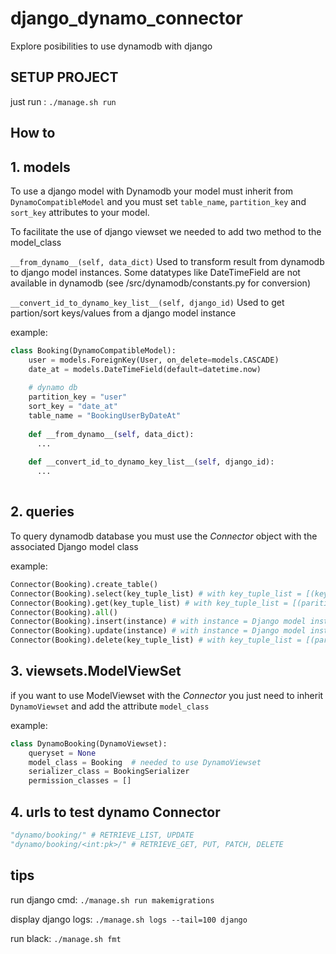# django_dynamo_connector
Explore posibilities to use dynamodb with django

## SETUP PROJECT
just run : 
```./manage.sh run```

## How to

## 1. models

To use a django model with Dynamodb your model must inherit from ```DynamoCompatibleModel``` 
and you must set ```table_name```, ```partition_key``` and ```sort_key``` attributes to your model.

To facilitate the use of django viewset we needed to add two method to the model_class

```__from_dynamo__(self, data_dict)```
Used to transform result from dynamodb to django model instances.
Some datatypes like DateTimeField are not available in dynamodb (see /src/dynamodb/constants.py for conversion)

```__convert_id_to_dynamo_key_list__(self, django_id)```
Used to get partion/sort keys/values from a django model instance

example:
```python
class Booking(DynamoCompatibleModel):
    user = models.ForeignKey(User, on_delete=models.CASCADE)
    date_at = models.DateTimeField(default=datetime.now)
    
    # dynamo db
    partition_key = "user"
    sort_key = "date_at"
    table_name = "BookingUserByDateAt"
    
    def __from_dynamo__(self, data_dict):
      ...
      
    def __convert_id_to_dynamo_key_list__(self, django_id):
      ...
    
```

## 2. queries
To query dynamodb database you must use the *Connector* object with the associated Django model class

example:
```python
Connector(Booking).create_table()
Connector(Booking).select(key_tuple_list) # with key_tuple_list = [(key, value), ]
Connector(Booking).get(key_tuple_list) # with key_tuple_list = [(parition_key, value), (sort_key, value)]
Connector(Booking).all()
Connector(Booking).insert(instance) # with instance = Django model instance
Connector(Booking).update(instance) # with instance = Django model instance
Connector(Booking).delete(key_tuple_list) # with key_tuple_list = [(parition_key, value), (sort_key, value)]
```

## 3. viewsets.ModelViewSet

if you want to use ModelViewset with the *Connector* you just need to inherit ```DynamoViewset``` and add the attribute ```model_class```

example:
```python
class DynamoBooking(DynamoViewset):
    queryset = None
    model_class = Booking  # needed to use DynamoViewset
    serializer_class = BookingSerializer
    permission_classes = []
```

## 4. urls to test dynamo Connector
```python
"dynamo/booking/" # RETRIEVE_LIST, UPDATE
"dynamo/booking/<int:pk>/" # RETRIEVE_GET, PUT, PATCH, DELETE
```

## tips
run django cmd: ```./manage.sh run makemigrations```

display django logs: ```./manage.sh logs --tail=100 django```

run black: ```./manage.sh fmt```


